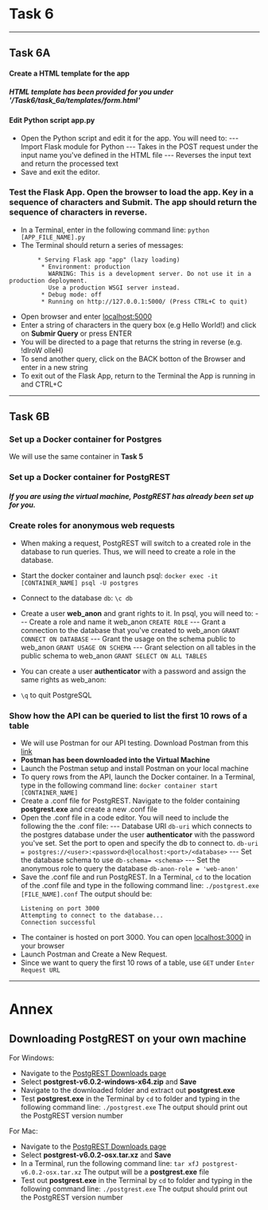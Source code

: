 #   Task 6
****
##  Task 6A
####    Create a HTML template for the app
##### HTML template has been provided for you under '/Task6/task_6a/templates/form.html'
####    Edit Python script app.py
-   Open the Python script and edit it for the app. You will need to:
--- Import Flask module for Python
--- Takes in the POST request under the input name you've defined in the HTML file
--- Reverses the input text and return the processed text
-   Save and exit the editor.

### Test the Flask App. Open the browser to load the app. Key in a sequence of characters and Submit. The app should return the sequence of characters in reverse.
-   In a Terminal, enter in the following command line:
    `python [APP_FILE_NAME].py`
-   The Terminal should return a series of messages:
```
        * Serving Flask app "app" (lazy loading)
         * Environment: production
           WARNING: This is a development server. Do not use it in a production deployment.
           Use a production WSGI server instead.
         * Debug mode: off
         * Running on http://127.0.0.1:5000/ (Press CTRL+C to quit)
```

-   Open browser and enter [localhost:5000](localhost:5000)
-   Enter a string of characters in the query box (e.g Hello World!) and click on **Submir Query** or press ENTER
-   You will be directed to a page that returns the string in reverse (e.g. !dlroW olleH)
-   To send another query, click on the BACK botton of the Browser and enter in a new string
-   To exit out of the Flask App, return to the Terminal the App is running in and CTRL+C
****
##  Task 6B
### Set up a Docker container for Postgres
We will use the same container in **Task 5**

### Set up a Docker container for PostgREST
#####    If you are using the virtual machine, PostgREST has already been set up for you.

### Create roles for anonymous web requests
- When making a request, PostgREST will switch to a created role in the database to run queries. Thus, we will need to create a role in the database.
- Start the docker container and launch psql:
    `docker exec -it [CONTAINER_NAME] psql -U postgres`
- Connect to the database `db`:
    `\c db`
- Create a user **web_anon** and grant rights to it. In psql, you will need to:
--- Create a role and name it web_anon `CREATE ROLE`
--- Grant a connection to the database that you've created to web_anon `GRANT CONNECT ON DATABASE`
--- Grant the usage on the schema public to web_anon `GRANT USAGE ON SCHEMA`
--- Grant selection on all tables in the public schema to web_anon `GRANT SELECT ON ALL TABLES`

- You can create a user **authenticator** with a password and assign the same rights as web_anon:
- `\q` to quit PostgreSQL
    
### Show how the API can be queried to list the first 10 rows of a table
-   We will use Postman for our API testing. Download Postman from this [link](https://www.getpostman.com/downloads/)
-   **Postman has been downloaded into the Virtual Machine**
-   Launch the Postman setup and install Postman on your local machine
-   To query rows from the API, launch the Docker container. In a Terminal, type in the following command line:
    `docker container start [CONTAINER_NAME]`
-   Create a .conf file for PostgREST. Navigate to the folder containing **postgrest.exe** and create a new .conf file
-   Open the .conf file in a code editor. You will need to include the following the the .conf file:
--- Database URI `db-uri` which connects to the postgres database under the user **authenticator** with the password you've set. Set the port to open and specify the db to connect to. 
    `db-uri = postgres://<user>:<password>@localhost:<port>/<database>`
--- Set the database schema to use
    `db-schema= <schema>`
--- Set the anonymous role to query the database
    `db-anon-role = 'web-anon'`
-   Save the .conf file and run PostgREST. In a Terminal, `cd` to the location of the .conf file and type in the following command line:
    `./postgrest.exe [FILE_NAME].conf`
The output should be:
    ```
    Listening on port 3000
    Attempting to connect to the database...
    Connection successful
    ```
-   The container is hosted on port 3000. You can open [localhost:3000](localhost:3000) in your browser
-   Launch Postman and Create a New Request.
-   Since we want to query the first 10 rows of a table, use `GET`  under `Enter Request URL`

****
#   Annex
## Downloading PostgREST on your own machine
For Windows:
-   Navigate to the [PostgREST Downloads page](https://github.com/PostgREST/postgrest/releases/tag/v6.0.2)
-   Select **postgrest-v6.0.2-windows-x64.zip** and **Save**
-   Navigate to the downloaded folder and extract out **postgrest.exe**
-   Test **postgrest.exe** in the Terminal by `cd` to folder and typing in the following command line:
    `./postgrest.exe`
The output should print out the PostgREST version number

For Mac:
-   Navigate to the [PostgREST Downloads page](https://github.com/PostgREST/postgrest/releases/tag/v6.0.2)
-   Select **postgrest-v6.0.2-osx.tar.xz** and **Save**
-   In a Terminal, run the following command line:
    `tar xfJ postgrest-v6.0.2-osx.tar.xz`
The output will be a **postgrest.exe** file
-   Test out **postgrest.exe** in the Terminal by `cd` to folder and typing in the following command line:
    `./postgrest.exe`
The output should print out the PostgREST version number
